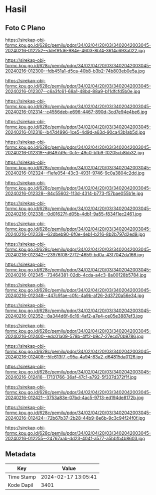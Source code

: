 # Hasil

## Foto C Plano

https://sirekap-obj-formc.kpu.go.id/628c/pemilu/pdpr/34/02/04/20/03/3402042003045-20240216-012252--ddef91d6-984e-4603-8bf4-3614c693a022.jpg

https://sirekap-obj-formc.kpu.go.id/628c/pemilu/pdpr/34/02/04/20/03/3402042003045-20240216-012300--fdb451a1-d5ca-40b8-b3b2-74b803eb0e5a.jpg

https://sirekap-obj-formc.kpu.go.id/628c/pemilu/pdpr/34/02/04/20/03/3402042003045-20240216-012307--c6a3fc61-68a1-48bd-88a9-b11dfcfd5b0e.jpg

https://sirekap-obj-formc.kpu.go.id/628c/pemilu/pdpr/34/02/04/20/03/3402042003045-20240216-012314--c4556deb-e696-4467-890d-3cd7e94e4be6.jpg

https://sirekap-obj-formc.kpu.go.id/628c/pemilu/pdpr/34/02/04/20/03/3402042003045-20240216-012316--b47d4996-1ce5-4d9d-a63d-90ca43b1ab5d.jpg

https://sirekap-obj-formc.kpu.go.id/628c/pemilu/pdpr/34/02/04/20/03/3402042003045-20240216-012319--d6497d9c-0cfe-49c0-bfb9-f0205cb8bb32.jpg

https://sirekap-obj-formc.kpu.go.id/628c/pemilu/pdpr/34/02/04/20/03/3402042003045-20240216-012324--f1efe054-43c3-4931-9746-9c0a3804c2dd.jpg

https://sirekap-obj-formc.kpu.go.id/628c/pemilu/pdpr/34/02/04/20/03/3402042003045-20240216-012328--84c55602-113d-4314-b773-f57bae055b1e.jpg

https://sirekap-obj-formc.kpu.go.id/628c/pemilu/pdpr/34/02/04/20/03/3402042003045-20240216-012336--0d01627f-d05b-4db1-9a55-f834f1ec2461.jpg

https://sirekap-obj-formc.kpu.go.id/628c/pemilu/pdpr/34/02/04/20/03/3402042003045-20240216-012338--62dbeb90-6f0e-4eb1-b216-8b2b797d2ed9.jpg

https://sirekap-obj-formc.kpu.go.id/628c/pemilu/pdpr/34/02/04/20/03/3402042003045-20240216-012342--23976f08-27f2-4659-bd0a-43f7042da166.jpg

https://sirekap-obj-formc.kpu.go.id/628c/pemilu/pdpr/34/02/04/20/03/3402042003045-20240216-012345--73464381-02db-4cda-a4c3-8a00128b5784.jpg

https://sirekap-obj-formc.kpu.go.id/628c/pemilu/pdpr/34/02/04/20/03/3402042003045-20240216-012348--447c91ae-c0fc-4a9b-af26-2d3720a56e34.jpg

https://sirekap-obj-formc.kpu.go.id/628c/pemilu/pdpr/34/02/04/20/03/3402042003045-20240216-012352--8a344d6f-6c16-4af2-a7e4-ce05e3887ef3.jpg

https://sirekap-obj-formc.kpu.go.id/628c/pemilu/pdpr/34/02/04/20/03/3402042003045-20240216-012400--edc01a09-578b-4ff2-b9c7-27ecd70b9786.jpg

https://sirekap-obj-formc.kpu.go.id/628c/pemilu/pdpr/34/02/04/20/03/3402042003045-20240216-012408--5fc613f7-c95a-4a94-83a2-d64815da0126.jpg

https://sirekap-obj-formc.kpu.go.id/628c/pemilu/pdpr/34/02/04/20/03/3402042003045-20240216-012416--17131766-36af-47c1-a792-5f337d372f1f.jpg

https://sirekap-obj-formc.kpu.go.id/628c/pemilu/pdpr/34/02/04/20/03/3402042003045-20240216-012421--3753a83e-07bd-4ac5-9713-ed194de8172b.jpg

https://sirekap-obj-formc.kpu.go.id/628c/pemilu/pdpr/34/02/04/20/03/3402042003045-20240216-012424--72b67b37-2b28-44b9-8e6b-9c3c94f24f0f.jpg

https://sirekap-obj-formc.kpu.go.id/628c/pemilu/pdpr/34/02/04/20/03/3402042003045-20240216-012255--24767aab-dd23-404f-a577-a5bbfb4b8603.jpg


## Metadata

| Key        | Value               |
| ---------- | ------------------- |
| Time Stamp | 2024-02-17 13:05:41 |
| Kode Dapil | 3401                |



